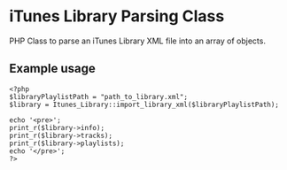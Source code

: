 iTunes Library Parsing Class
============================

PHP Class to parse an iTunes Library XML file into an array of objects.

Example usage
-------------

    <?php
    $libraryPlaylistPath = "path_to_library.xml";
    $library = Itunes_Library::import_library_xml($libraryPlaylistPath);

    echo '<pre>';
    print_r($library->info);
    print_r($library->tracks);
    print_r($library->playlists);
    echo '</pre>';
    ?>